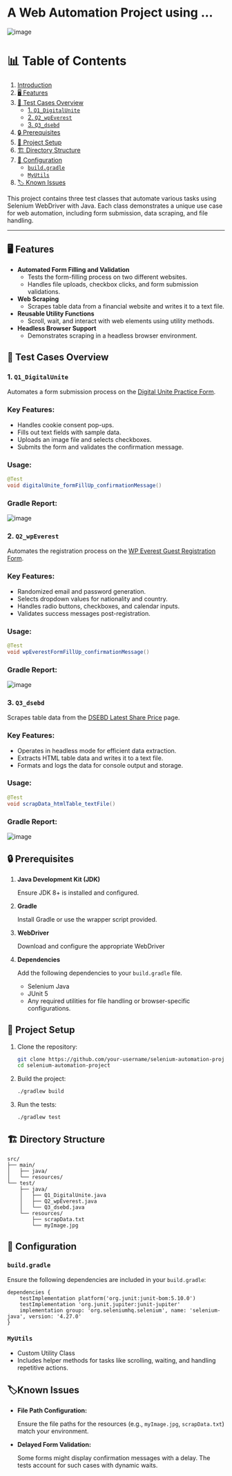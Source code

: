 # A Web Automation Project using ...

![image](https://github.com/user-attachments/assets/731a63db-cf3f-4552-baf6-22236d06f4c9)

# 📊 Table of Contents

1. [Introduction](#a-web-automation-project-using)
2. [🖥️ Features](#️-features)
3. [🧪 Test Cases Overview](#-test-cases-overview)
   - [1. `Q1_DigitalUnite`](#1-q1_digitalunite)
   - [2. `Q2_wpEverest`](#2-q2_wpeverest)
   - [3. `Q3_dsebd`](#3-q3_dsebd)
4. [🔒 Prerequisites](#-prerequisites)
5. [🚀 Project Setup](#-project-setup)
6. [🏗️ Directory Structure](#️-directory-structure)
7. [🔨 Configuration](#-configuration)
   - [`build.gradle`](#buildgradle)
   - [`MyUtils`](#myutils)
8. [🏷️ Known Issues](#️known-issues)


This project contains three test classes that automate various tasks using Selenium WebDriver with Java. Each class demonstrates a unique use case for web automation, including form submission, data scraping, and file handling.

---

## 🖥️ Features

- **Automated Form Filling and Validation**
    - Tests the form-filling process on two different websites.
    - Handles file uploads, checkbox clicks, and form submission validations.
- **Web Scraping**
    - Scrapes table data from a financial website and writes it to a text file.
- **Reusable Utility Functions**
    - Scroll, wait, and interact with web elements using utility methods.
- **Headless Browser Support**
    - Demonstrates scraping in a headless browser environment.

## 🧪 Test Cases Overview

### 1. `Q1_DigitalUnite`

Automates a form submission process on the [Digital Unite Practice Form](https://www.digitalunite.com/practice-webform-learners).

### Key Features:

- Handles cookie consent pop-ups.
- Fills out text fields with sample data.
- Uploads an image file and selects checkboxes.
- Submits the form and validates the confirmation message.

### Usage:

```java
@Test
void digitalUnite_formFillUp_confirmationMessage()
```

### Gradle Report:

![image](https://github.com/user-attachments/assets/5898edcc-c1e2-4881-a106-edee0f4fa247)


### 2. `Q2_wpEverest`

Automates the registration process on the [WP Everest Guest Registration Form](https://demo.wpeverest.com/user-registration/guest-registration-form/).

### Key Features:

- Randomized email and password generation.
- Selects dropdown values for nationality and country.
- Handles radio buttons, checkboxes, and calendar inputs.
- Validates success messages post-registration.

### Usage:

```java
@Test
void wpEverestFormFillUp_confirmationMessage()

```

### Gradle Report:

![image](https://github.com/user-attachments/assets/46c792be-e5fa-4378-a7c1-e219a0d88697)

### 3. `Q3_dsebd`

Scrapes table data from the [DSEBD Latest Share Price](https://dsebd.org/latest_share_price_scroll_by_value.php) page.

### Key Features:

- Operates in headless mode for efficient data extraction.
- Extracts HTML table data and writes it to a text file.
- Formats and logs the data for console output and storage.

### Usage:

```java
@Test
void scrapData_htmlTable_textFile()

```

### Gradle Report:

![image](https://github.com/user-attachments/assets/ebbb4467-9e22-4f2a-8b2c-60cdb0208c49)


## 🔒 Prerequisites

1. **Java Development Kit (JDK)**
    
    Ensure JDK 8+ is installed and configured.
    
2. **Gradle**
    
    Install Gradle or use the wrapper script provided.
    
3. **WebDriver**
    
    Download and configure the appropriate WebDriver 
    
4. **Dependencies**
    
    Add the following dependencies to your `build.gradle` file.
    
    - Selenium Java
    - JUnit 5
    - Any required utilities for file handling or browser-specific configurations.

## 🚀 Project Setup

1. Clone the repository:
    
    ```bash
    git clone https://github.com/your-username/selenium-automation-project.git
    cd selenium-automation-project
    ```
    
2. Build the project:
    
    ```bash
    ./gradlew build
    
    ```
    
3. Run the tests:
    
    ```bash
    ./gradlew test
    
    ```
    

## 🏗️ Directory Structure

```
src/
├── main/
│   ├── java/
│   └── resources/
└── test/
    ├── java/
    │   ├── Q1_DigitalUnite.java
    │   ├── Q2_wpEverest.java
    │   └── Q3_dsebd.java
    └── resources/
        ├── scrapData.txt
        └── myImage.jpg

```

## 🔨 Configuration

### `build.gradle`

Ensure the following dependencies are included in your `build.gradle`:

```
dependencies {
    testImplementation platform('org.junit:junit-bom:5.10.0')
    testImplementation 'org.junit.jupiter:junit-jupiter'
    implementation group: 'org.seleniumhq.selenium', name: 'selenium-java', version: '4.27.0'
}
```

### `MyUtils`

- Custom Utility Class
- Includes helper methods for tasks like scrolling, waiting, and handling repetitive actions.

## 🏷️Known Issues

- **File Path Configuration:**
    
    Ensure the file paths for the resources (e.g., `myImage.jpg`, `scrapData.txt`) match your environment.
    
- **Delayed Form Validation:**
    
    Some forms might display confirmation messages with a delay. The tests account for such cases with dynamic waits.
